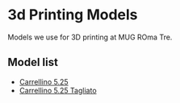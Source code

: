# 3d Printing Models
Models we use for 3D printing at MUG ROma Tre.

## Model list
* [Carrellino 5.25](https://github.com/mugroma3/PrintingModels/blob/master/carrellino525.stl)
* [Carrellino 5.25 Tagliato](https://github.com/mugroma3/PrintingModels/blob/master/carrellino525_tagliato.stl)

